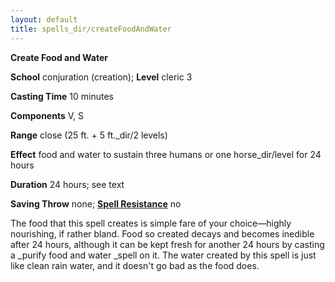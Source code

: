 ```yaml
---
layout: default
title: spells_dir/createFoodAndWater
---
```

 **Create Food and Water**

**School** conjuration (creation); **Level** cleric 3

**Casting Time** 10 minutes

**Components** V, S

**Range** close (25 ft. + 5 ft._dir/2 levels)

**Effect** food and water to sustain three humans or one horse_dir/level for 24 hours

**Duration** 24 hours; see text

**Saving Throw** none; **[Spell Resistance](../glossary#_spell-resistance)** no

The food that this spell creates is simple fare of your choice—highly nourishing, if rather bland. Food so created decays and becomes inedible after 24 hours, although it can be kept fresh for another 24 hours by casting a _purify food and water _spell on it. The water created by this spell is just like clean rain water, and it doesn't go bad as the food does.

